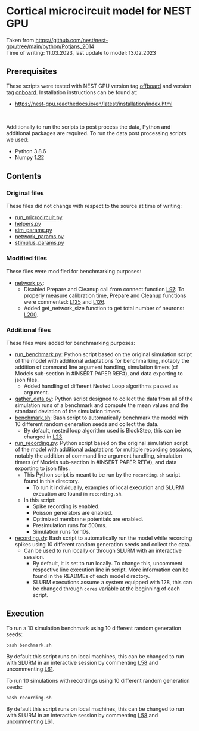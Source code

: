 # Cortical microcircuit model for NEST GPU

Taken from https://github.com/nest/nest-gpu/tree/main/python/Potjans_2014
<br>
Time of writing: 11.03.2023, last update to model: 13.02.2023

## Prerequisites

These scripts were tested with NEST GPU version tag [offboard](https://github.com/nest/nest-gpu/releases/tag/nest-gpu_offboard) and version tag [onboard](https://github.com/nest/nest-gpu/releases/tag/nest-gpu_onboard).
Installation instructions can be found at:
 - https://nest-gpu.readthedocs.io/en/latest/installation/index.html

<br>

Additionally to run the scripts to post process the data, Python and additional packages are required.
To run the data post processing scripts we used:
 * Python 3.8.6
 * Numpy 1.22

## Contents

### Original files

These files did not change with respect to the source at time of writing:
 - [run_microcircuit.py](run_microcircuit.py)
 - [helpers.py](helpers.py)
 - [sim_params.py](sim_params.py)
 - [network_params.py](network_params.py)
 - [stimulus_params.py](stimulus_params.py)


### Modified files

These files were modified for benchmarking purposes:
 - [network.py](network.py):
   - Disabled Prepare and Cleanup call from connect function [L97](network.py#L97): To properly measure calibration time, Prepare and Cleanup functions were commented: [L125](network.py#L125) and [L126](network.py#L126).
   - Added get_network_size function to get total number of neurons: [L200](network.py#L200).

### Additional files

These files were added for benchmarking purposes:
 - [run_benchmark.py](run_benchmark.py): Python script based on the original simulation script of the model with additional adaptations for benchmarking, notably the addition of command line argument handling, simulation timers (cf Models sub-section in #INSERT PAPER REF#), and data exporting to json files.
   - Added handling of different Nested Loop algorithms passed as argument.
 - [gather_data.py](gather_data.py): Python script designed to collect the data from all of the simulation runs of a benchmark and compute the mean values and the standard deviation of the simulation timers.
 - [benchmark.sh](benchmark.sh): Bash script to automatically benchmark the model with 10 different random generation seeds and collect the data.
   - By default, nested loop algorithm used is BlockStep, this can be changed in [L23](benchmark.sh#L23)
 - [run_recording.py](run_recording.py): Python script based on the original simulation script of the model with additional adaptations for multiple recording sessions, notably the addition of command line argument handling, simulation timers (cf Models sub-section in #INSERT PAPER REF#), and data exporting to json files.
   - This Python script is meant to be run by the ```recording.sh``` script found in this directory.
     - To run it individually, examples of local execution and SLURM execution are found in ```recording.sh```.
   - In this script:
     - Spike recording is enabled.
     - Poisson generators are enabled.
     - Optimized membrane potentials are enabled.
     - Presimulation runs for 500ms.
     - Simulation runs for 10s.
- [recording.sh](recording.sh): Bash script to automatically run the model while recording spikes using 10 different random generation seeds and collect the data.
   - Can be used to run locally or through SLURM with an interactive session.
     - By default, it is set to run locally. To change this, uncomment respective line execution line in script. More information can be found in the READMEs of each model directory.
     - SLURM executions assume a system equipped with 128, this can be changed through ```cores``` variable at the beginning of each script.
 
## Execution

To run a 10 simulation benchmark using 10 different random generation seeds:
```shell
bash benchmark.sh
```

By default this script runs on local machines, this can be changed to run with SLURM in an interactive session by commenting [L58](benchmark.sh#L58) and uncommenting [L61](benchmark.sh#L61).

To run 10 simulations with recordings using 10 different random generation seeds:
```shell
bash recording.sh
```

By default this script runs on local machines, this can be changed to run with SLURM in an interactive session by commenting [L58](recording.sh#L58) and uncommenting [L61](recording.sh#L61).
